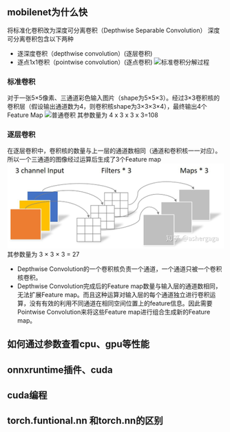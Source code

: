## mobilenet为什么快
将标准化卷积改为深度可分离卷积（Depthwise Separable Convolution）
深度可分离卷积包含以下两种
- 逐深度卷积（depthwise convolution）(逐层卷积)
- 逐点1x1卷积（pointwise convolution）(逐点卷积)
![标准卷积分解过程](https://pic3.zhimg.com/80/v2-a6bae41f1744363354d5b931bc6a9f06_1440w.jpg)

### 标准卷积
对于一张5×5像素、三通道彩色输入图片（shape为5×5×3）。经过3×3卷积核的卷积层（假设输出通道数为4，则卷积核shape为3×3×3×4），最终输出4个Feature Map
![普通卷积](https://pic1.zhimg.com/80/v2-66fe37cf594ec52801e8005b07f959f4_1440w.jpg)
其参数量为 4 x 3 x 3 x 3=108

### 逐层卷积
在逐层卷积中，卷积核的数量与上一层的通道数相同（通道和卷积核一一对应）。所以一个三通道的图像经过运算后生成了3个Feature map
![逐层卷积](https://github.com/Rokuki/ai-note/blob/main/interview/img/v2-bf151ff051e8ba1c234230ccd5a51d39_1440w.jpg)
其参数量为 3 × 3 × 3 = 27

- Depthwise Convolution的一个卷积核负责一个通道，一个通道只被一个卷积核卷积。
- Depthwise Convolution完成后的Feature map数量与输入层的通道数相同，无法扩展Feature map。而且这种运算对输入层的每个通道独立进行卷积运算，没有有效的利用不同通道在相同空间位置上的feature信息。因此需要Pointwise Convolution来将这些Feature map进行组合生成新的Feature map。

## 如何通过参数查看cpu、gpu等性能

## onnxruntime插件、cuda

## cuda编程

## torch.funtional.nn 和torch.nn的区别
